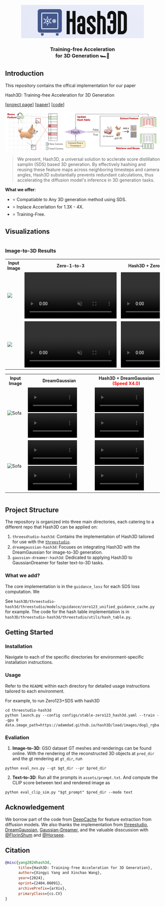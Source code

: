 
<br>
<div align="center">
<img src="assets/logo.jpg" width="400px"></img>
<h3>Training-free Acceleration <br> for 3D Generation 🏎️💨<h3>
</div>



## Introduction
This repository contains the offical implementation for our paper

Hash3D: Training-free Acceleration for 3D Generation

[[project page](https://adamdad.github.io/hash3D/)] [[paper](https://arxiv.org/abs/2404.06091)] [[code](https://github.com/Adamdad/hash3D)]

![pipeline](assets/pipeline.jpg)


> We present, Hash3D, a universal solution to acclerate score distillation samplin (SDS) based 3D generation. By effectively hashing and reusing these feature maps across neighboring timesteps and camera angles, Hash3D substantially prevents redundant calculations, thus accelerating the diffusion model's inference in 3D generation tasks.

**What we offer**: 
- ⭐ Compatiable to Any 3D generation method using SDS.
- ⭐ Inplace Accerlation for 1.3X - 4X. 
- ⭐ Training-Free.

## Visualizations


<section class="section">
  <div class="container is-max-desktop">
    <div class="columns is-centered">
      <div class="column is-full-width">
        <h3 class="title is-3">Image-to-3D Results</h3>
        <div class="content has-text-justified">
          <table>
            <tr>
              <th>Input Image</th>
              <th>Zero-1-to-3</th>
              <th>Hash3D + Zero-1-to-3<span style="color:red">(Speed X3.3)</span></th>
            </tr>
            <tr>
              <td><img style="max-height: 160px;max-width: 160px;" src="https://adamdad.github.io/hash3D/static/images/baby_phoenix_on_ice.png"></td>
              <td><video poster="" id="steve" autoplay controls muted loop playsinline height="10%">
                <source style="max-height: 160px;max-width: 160px;" src="https://adamdad.github.io/hash3D/static/videos/phoenix_zero123.mp4"
                        type="video/mp4">
              </video></td>
              <td><video poster="" id="steve" autoplay controls muted loop playsinline height="10%">
                <source src="https://adamdad.github.io/hash3D/static/videos/phoenix_hash_zero123.mp4"
                        type="video/mp4">
              </video></td>
            </tr>
            <tr>
              <td><img src="https://adamdad.github.io/hash3D/static/images/grootplant_rgba.png"></td>
              <td><video poster="" id="steve" autoplay controls muted loop playsinline height="10%">
                <source src="https://adamdad.github.io/hash3D/static/videos/grootplant_zero123.mp4"
                        type="video/mp4">
              </video></td>
              <td><video poster="" id="steve" autoplay controls muted loop playsinline height="10%">
                <source src="https://adamdad.github.io/hash3D/static/videos/grootplant_hash_zero123.mp4"
                        type="video/mp4">
              </video></td>
            </tr>
          </table>
          <table>
            <tr>
              <th>Input Image</th>
              <th>DreamGaussian</th>
              <th>Hash3D + DreamGaussian <span style="color:red">(Speed X4.0)</span></th>
            </tr>
            <tr>
              <td><img style="max-height: 160px;max-width: 160px;" src="https://adamdad.github.io/hash3D/static/images/sofa.png" alt="Sofa"></td>
              <td>
                <video style="max-height: 160px;max-width: 160px;" poster="" autoplay muted loop playsinline>
                  <source src="https://adamdad.github.io/hash3D/static/videos/dreamgaussian/sofa_stage2.mp4" type="video/mp4">
                </video>
                <video style="max-height: 160px;max-width: 160px;" poster="" autoplay muted loop playsinline>
                  <source src="https://adamdad.github.io/hash3D/static/videos/dreamgaussian/sofa_stage2_normal.mp4" type="video/mp4">
                </video>
              </td>
              <td>
                <video style="max-height: 160px;max-width: 160px;" poster="" autoplay muted loop playsinline>
                  <source src="https://adamdad.github.io/hash3D/static/videos/dreamgaussian_hash/sofa_stage2.mp4" type="video/mp4">
                </video>
                <video style="max-height: 160px;max-width: 160px;" poster="" autoplay muted loop playsinline>
                  <source src="https://adamdad.github.io/hash3D/static/videos/dreamgaussian_hash/sofa_stage2_normal.mp4" type="video/mp4">
                </video>
              </td>
            </tr>
            <tr>
              <td><img style="max-height: 160px;max-width: 160px;" src="https://adamdad.github.io/hash3D/static/images/mario.png" alt="Sofa"></td>
              <td>
                <video style="max-height: 160px;max-width: 160px;" poster="" autoplay muted loop playsinline>
                  <source src="https://adamdad.github.io/hash3D/static/videos/dreamgaussian/mario_stage2.mp4" type="video/mp4">
                </video>
                <video style="max-height: 160px;max-width: 160px;" poster="" autoplay muted loop playsinline>
                  <source src="https://adamdad.github.io/hash3D/static/videos/dreamgaussian/mario_stage2_normal.mp4" type="video/mp4">
                </video>
              </td>
              <td>
                <video style="max-height: 160px;max-width: 160px;" poster="" autoplay muted loop playsinline>
                  <source src="https://adamdad.github.io/hash3D/static/videos/dreamgaussian_hash/mario_stage2.mp4" type="video/mp4">
                </video>
                <video style="max-height: 160px;max-width: 160px;" poster="" autoplay muted loop playsinline>
                  <source src="https://adamdad.github.io/hash3D/static/videos/dreamgaussian_hash/mario_stage2_normal.mp4" type="video/mp4">
                </video>
              </td>
            </tr>
          </table>
        </div>
      </div>
    </div>
  </div>

## Project Structure
The repository is organized into three main directories, each catering to a different repo that Hash3D can be applied on:

1. `threesdtudio-hash3d`: Contains the implementation of Hash3D tailored for use with the [`threestudio`](https://github.com/threestudio-project/threestudio).
2. `dreamgaussian-hash3d`: Focuses on integrating Hash3D with the DreamGaussian for image-to-3D generation.
3. `gaussian-dreamer-hash3d`: Dedicated to applying Hash3D to GaussianDreamer for faster text-to-3D tasks.

### What we add?
The core implementation is in the `guidance_loss` for each SDS loss computation. We 

See `hash3D/threestudio-hash3d/threestudio/models/guidance/zero123_unified_guidance_cache.py` for example. The code for the hash table implementation is in `hash3D/threestudio-hash3d/threestudio/utils/hash_table.py`.

## Getting Started

### Installation
Navigate to each of the specific directories for environment-specific installation instructions.

### Usage
Refer to the `README` within each directory for detailed usage instructions tailored to each environment.

For example, to run Zero123+SDS with hash3D
```shell
cd threestudio-hash3d
python launch.py --config configs/stable-zero123_hash3d.yaml --train --gpu 0 data.image_path=https://adamdad.github.io/hash3D/load/images/dog1_rgba.png
```

### Evaliation
1. **Image-to-3D**: GSO dataset GT meshes and renderings can be found online. With the rendering of the reconstructed 3D objects at `pred_dir` and the gt rendering at `gt_dir`, run

```shell
python eval_nvs.py --gt $gt_dir --pr $pred_dir 
```
2. **Text-to-3D**: Run all the prompts in `assets/prompt.txt`. And compute the CLIP score between text and rendered image as
```shell
python eval_clip_sim.py "$gt_prompt" $pred_dir --mode text
```

## Acknowledgement

We borrow part of the code from [DeepCache](https://github.com/horseee/DeepCache) for feature extraction from diffusion models. 
We also thanks the implementation from [threestudio](https://github.com/threestudio-project/threestudio), [DreamGaussian](https://github.com/dreamgaussian/dreamgaussian), [Gaussian-Dreamer](https://github.com/hustvl/GaussianDreamer), and the valuable disscussion with [@FlorinShum](https://github.com/FlorinShum) and [@Horseee](https://github.com/horseee).

## Citation

```bibtex
@misc{yang2024hash3d,
      title={Hash3D: Training-free Acceleration for 3D Generation}, 
      author={Xingyi Yang and Xinchao Wang},
      year={2024},
      eprint={2404.06091},
      archivePrefix={arXiv},
      primaryClass={cs.CV}
}
```